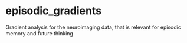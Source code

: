 # episodic_gradients
Gradient analysis for the neuroimaging data, that is relevant for episodic memory and future thinking
